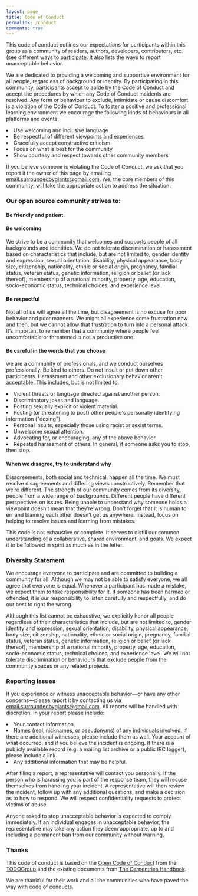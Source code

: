 ```yaml
---
layout: page
title: Code of Conduct
permalink: /conduct
comments: true
---
```


<div class="row justify-content-between">
<div class="col-md-8 pr-5">

<p>This code of conduct outlines our expectations for participants within this group as a community of readers, authors, developers, contributors, etc. (see different ways to  <a href="{{ site.baseurl }}/participate">participate</a>. It also lists the ways to report unacceptable behavior.</p>

<p>We are dedicated to providing a welcoming and supportive environment for all people, regardless of background or identity. By participating in this community, participants accept to abide by the Code of Conduct and accept the procedures by which any Code of Conduct incidents are resolved. Any form or behaviour to exclude, intimidate or cause discomfort is a violation of the Code of Conduct. To foster a positive and professional learning environment we encourage the following kinds of behaviours in all platforms and events:</p>

<li>Use welcoming and inclusive language</li>
<li>Be respectful of different viewpoints and experiences</li>
<li>Gracefully accept constructive criticism</li>
<li>Focus on what is best for the community</li>
<li>Show courtesy and respect towards other community members</li>

<p>If you believe someone is violating the Code of Conduct, we ask that you report it the owner of this page by emailing <a href="mailto: email.surroundedbygiants@gmail.com">
email.surroundedbygiants@gmail.com</a>. We, the core members of this community, will take the appropriate action to address the situation.</p>

<h3>Our open source community strives to:</h3>

<h4>Be friendly and patient.</h4>

<h4>Be welcoming</h4>
<p>We strive to be a community that welcomes and supports people of all backgrounds and identities. We do not tolerate discrimination or harassment based on characteristics that include, but are not limited to, gender identity and expression, sexual orientation, disability, physical appearance, body size, citizenship, nationality, ethnic or social origin, pregnancy, familial status, veteran status, genetic information, religion or belief (or lack thereof), membership of a national minority, property, age, education, socio-economic status, technical choices, and experience level.</p>

<h4>Be respectful</h4>
<p>Not all of us will agree all the time, but disagreement is no excuse for poor behavior and poor manners. We might all experience some frustration now and then, but we cannot allow that frustration to turn into a personal attack. It’s important to remember that a community where people feel uncomfortable or threatened is not a productive one.</p>

<h4>Be careful in the words that you choose</h4>
<p>we are a community of professionals, and we conduct ourselves professionally. Be kind to others. Do not insult or put down other participants. Harassment and other exclusionary behavior aren't acceptable. This includes, but is not limited to:</p>

<li>Violent threats or language directed against another person.</li>
<li>Discriminatory jokes and language.</li>
<li>Posting sexually explicit or violent material.</li>
<li>Posting (or threatening to post) other people's personally identifying information ("doxing").</li>
<li>Personal insults, especially those using racist or sexist terms.</li>
<li>Unwelcome sexual attention.
<li>Advocating for, or encouraging, any of the above behavior.</li>
<li>Repeated harassment of others. In general, if someone asks you to stop, then stop.</li>

<h4>When we disagree, try to understand why</h4>

<p>Disagreements, both social and technical, happen all the time. We must resolve disagreements and differing views constructively. Remember that we’re different. The strength of our community comes from its diversity, people from a wide range of backgrounds. Different people have different perspectives on issues. Being unable to understand why someone holds a viewpoint doesn’t mean that they’re wrong. Don’t forget that it is human to err and blaming each other doesn’t get us anywhere. Instead, focus on helping to resolve issues and learning from mistakes.</p>

<p>This code is not exhaustive or complete. It serves to distill our common understanding of a collaborative, shared environment, and goals. We expect it to be followed in spirit as much as in the letter.</p>

<h3>Diversity Statement</h3>

<p>We encourage everyone to participate and are committed to building a community for all. Although we may not be able to satisfy everyone, we all agree that everyone is equal. Whenever a participant has made a mistake, we expect them to take responsibility for it. If someone has been harmed or offended, it is our responsibility to listen carefully and respectfully, and do our best to right the wrong.</p>

</p>Although this list cannot be exhaustive, we explicitly honor all people regardless of their characteristics that include, but are not limited to, gender identity and expression, sexual orientation, disability, physical appearance, body size, citizenship, nationality, ethnic or social origin, pregnancy, familial status, veteran status, genetic information, religion or belief (or lack thereof), membership of a national minority, property, age, education, socio-economic status, technical choices, and experience level. We will not tolerate discrimination or behaviours that exclude people from the community spaces or any related projects.</p>

<h3>Reporting Issues</h3>

<p>If you experience or witness unacceptable behavior—or have any other concerns—please report it by contacting us via <a href="mailto: email.surroundedbygiants@gmail.com">email.surroundedbygiants@gmail.com</a>. All reports will be handled with discretion. In your report please include:</p>

<li>Your contact information.</li>
<li>Names (real, nicknames, or pseudonyms) of any individuals involved. If there are additional witnesses, please include them as well. Your account of what occurred, and if you believe the incident is ongoing. If there is a publicly available record (e.g. a mailing list archive or a public IRC logger), please include a link.</li>
<li>Any additional information that may be helpful.</li>

<p>After filing a report, a representative will contact you personally. If the person who is harassing you is part of the response team, they will recuse themselves from handling your incident. A representative will then review the incident, follow up with any additional questions, and make a decision as to how to respond. We will respect confidentiality requests to protect victims of abuse.</p>

<p>Anyone asked to stop unacceptable behavior is expected to comply immediately. If an individual engages in unacceptable behavior, the representative may take any action they deem appropriate, up to and including a permanent ban from our community without warning.</p>

<h3>Thanks</h3>

<p>This code of conduct is based on the <a href="https://github.com/todogroup/opencodeofconduct">Open Code of Conduct</a> from the <a href="http://todogroup.org">TODOGroup</a> and the existing documents from <a href="https://docs.carpentries.org/topic_folders/policies/code-of-conduct.html">The Carpentries Handbook</a>.</p>

<p>We are thankful for their work and all the communities who have paved the way with code of conducts.</p>
